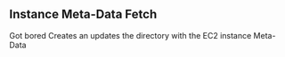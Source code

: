 ## Instance Meta-Data Fetch

Got bored
Creates an updates the directory with the EC2 instance Meta-Data
